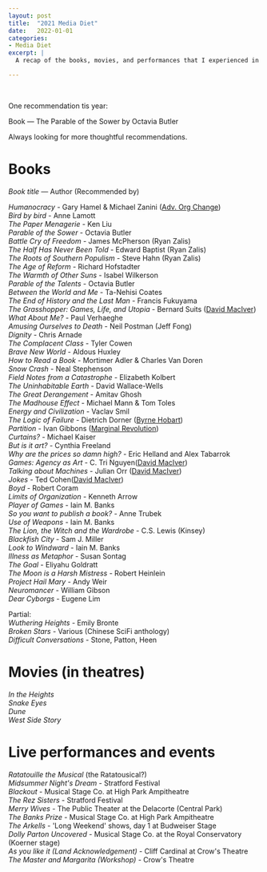 ```yaml
---
layout: post
title:  "2021 Media Diet"
date:   2022-01-01
categories:
- Media Diet
excerpt: |
  A recap of the books, movies, and performances that I experienced in 2021.

---
```


<br>

One recommendation tis year:

Book — The Parable of the Sower by Octavia Butler

Always looking for more thoughtful recommendations.

# **Books**
*Book title* — Author (Recommended by)

*Humanocracy* - Gary Hamel & Michael Zanini ([Adv. Org Change](https://www8.gsb.columbia.edu/courses/mba/2012/spring/b8720-001)) <br>
*Bird by bird* - Anne Lamott <br>
*The Paper Menagerie* - Ken Liu <br>
*Parable of the Sower* - Octavia Butler <br>
*Battle Cry of Freedom* - James McPherson (Ryan Zalis) <br>
*The Half Has Never Been Told* - Edward Baptist (Ryan Zalis) <br>
*The Roots of Southern Populism* - Steve Hahn (Ryan Zalis) <br>
*The Age of Reform* - Richard Hofstadter <br>
*The Warmth of Other Suns* - Isabel Wilkerson <br>
*Parable of the Talents* - Octavia Butler <br>
*Between the World and Me* - Ta-Nehisi Coates <br>
*The End of History and the Last Man* - Francis Fukuyama <br>
*The Grasshopper: Games, Life, and Utopia* - Bernard Suits ([David MacIver](https://drmaciver.substack.com/p/a-few-book-recommendations)) <br>
*What About Me?* - Paul Verhaeghe <br>
*Amusing Ourselves to Death* - Neil Postman (Jeff Fong) <br>
*Dignity* - Chris Arnade <br>
*The Complacent Class* - Tyler Cowen <br>
*Brave New World* - Aldous Huxley <br>
*How to Read a Book* - Mortimer Adler & Charles Van Doren <br>
*Snow Crash* - Neal Stephenson <br>
*Field Notes from a Catastrophe* - Elizabeth Kolbert <br>
*The Uninhabitable Earth* - David Wallace-Wells <br>
*The Great Derangement* - Amitav Ghosh <br>
*The Madhouse Effect* - Michael Mann & Tom Toles <br>
*Energy and Civilization* - Vaclav Smil <br>
*The Logic of Failure* - Dietrich Dorner ([Byrne Hobart](https://diff.substack.com/p/the-diff-reading-list)) <br>
*Partition* - Ivan Gibbons ([Marginal Revolution](https://marginalrevolution.com/marginalrevolution/2021/04/partition-how-and-why-ireland-was-divided.html)) <br>
*Curtains?* - Michael Kaiser <br>
*But is it art?* - Cynthia Freeland <br>
*Why are the prices so damn high?* - Eric Helland and Alex Tabarrok <br>
*Games: Agency as Art* - C. Tri Nguyen([David MacIver](https://drmaciver.substack.com/p/a-few-book-recommendations)) <br>
*Talking about Machines* - Julian Orr ([David MacIver](https://drmaciver.substack.com/p/a-few-book-recommendations)) <br>
*Jokes* - Ted Cohen([David MacIver](https://drmaciver.substack.com/p/a-few-book-recommendations)) <br>
*Boyd* - Robert Coram <br>
*Limits of Organization* - Kenneth Arrow <br>
*Player of Games* - Iain M. Banks <br>
*So you want to publish a book?* - Anne Trubek <br>
*Use of Weapons* - Iain M. Banks <br>
*The Lion, the Witch and the Wardrobe* - C.S. Lewis (Kinsey) <br>
*Blackfish City* - Sam J. Miller <br>
*Look to Windward* - Iain M. Banks <br>
*Illness as Metaphor* - Susan Sontag <br>
*The Goal* - Eliyahu Goldratt <br>
*The Moon is a Harsh Mistress* - Robert Heinlein <br>
*Project Hail Mary* - Andy Weir <br>
*Neuromancer* - William Gibson <br>
*Dear Cyborgs* - Eugene Lim <br>

Partial: <br>
*Wuthering Heights* - Emily Bronte <br>
*Broken Stars* - Various (Chinese SciFi anthology) <br>
*Difficult Conversations* - Stone, Patton, Heen <br>


# **Movies (in theatres)**
*In the Heights* <br>
*Snake Eyes* <br>
*Dune* <br>
*West Side Story* <br>


# **Live performances and events**

*Ratatouille the Musical* (the Ratatousical?) <br>
*Midsummer Night's Dream* - Stratford Festival <br>
*Blackout* - Musical Stage Co. at High Park Ampitheatre  <br>
*The Rez Sisters* - Stratford Festival <br>
*Merry Wives* - The Public Theater at the Delacorte (Central Park) <br>
*The Banks Prize* - Musical Stage Co. at High Park Ampitheatre <br>
*The Arkells* - 'Long Weekend' shows, day 1 at Budweiser Stage <br>
*Dolly Parton Uncovered* - Musical Stage Co. at the Royal Conservatory (Koerner stage) <br>
*As you like it (Land Acknowledgement)* - Cliff Cardinal at Crow's Theatre <br>
*The Master and Margarita (Workshop)* - Crow's Theatre <br>
 <br>
